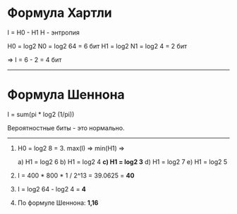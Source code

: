 # Формула Хартли
I = H0 - H1
H - энтропия

H0 = log2 N0 = log2 64 = 6 бит
H1 = log2 N1 = log2 4 = 2 бит

=> I = 6 - 2 = 4 бит

---
# Формула Шеннона
I = sum(pi * log2 (1/pi))

Вероятностные биты - это нормально.

---
1. H0 = log2 8 = 3. max(I) => min(H1) =>

   a) H1 = log2 6
   b) H1 = log2 4
   **c) H1 = log2 3**
   d) H1 = log2 7
   e) H1 = log2 5

2. I = 400 * 800 * 1 / 2^13 = 39.0625 = **40**
3. I = log2 64 - log2 4 = **4**
4. По формуле Шеннона: **1,16**